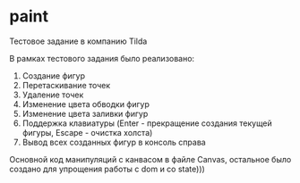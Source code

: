 # paint
Тестовое задание в компанию Tilda

В рамках тестового задания было реализовано:
1. Создание фигур
2. Перетаскивание точек
3. Удаление точек
4. Изменение цвета обводки фигур
5. Изменение цвета заливки фигур
6. Поддержка клавиатуры (Enter - прекращение создания текущей фигуры, Escape - очистка холста)
7. Вывод всех созданных фигур в консоль справа

Основной код манипуляций с канвасом в файле Canvas, остальное было создано для упрощения работы с dom и со state)))
